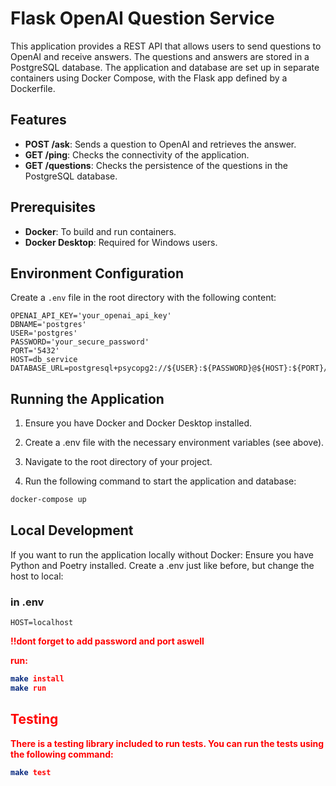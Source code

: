 # Flask OpenAI Question Service

This application provides a REST API that allows users to send questions to OpenAI and receive answers. The questions and answers are stored in a PostgreSQL database. The application and database are set up in separate containers using Docker Compose, with the Flask app defined by a Dockerfile.

## Features


- **POST /ask**: Sends a question to OpenAI and retrieves the answer.
- **GET /ping**: Checks the connectivity of the application.
- **GET /questions**: Checks the persistence of the questions in the PostgreSQL database.

## Prerequisites

- **Docker**: To build and run containers.
- **Docker Desktop**: Required for Windows users.

## Environment Configuration

Create a `.env` file in the root directory with the following content:

```env
OPENAI_API_KEY='your_openai_api_key'
DBNAME='postgres'
USER='postgres'
PASSWORD='your_secure_password'
PORT='5432'
HOST=db_service
DATABASE_URL=postgresql+psycopg2://${USER}:${PASSWORD}@${HOST}:${PORT}/${DBNA.ME} 
```
## Running the Application

1. Ensure you have Docker and Docker Desktop installed.

2. Create a .env file with the necessary environment variables (see above).

3. Navigate to the root directory of your project.

4. Run the following command to start the application and database:
```bash
docker-compose up
 ```
 
## Local Development

If you want to run the application locally without Docker:
Ensure you have Python and Poetry installed.
Create a .env just like before, but change the host to local:

### in .env
    HOST=localhost

<b style="color: red;">!!dont forget to add password and port aswell
<b>   

run:
```bash
make install
make run 
  ```
## Testing

There is a testing library included to run tests. You can run the tests using the following command:
```bash
make test
```
